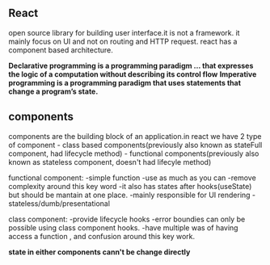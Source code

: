 ## React

open source library for building user interface.it is not a framework. it mainly focus on UI and not on routing and HTTP request.
react has a component based architecture.

**Declarative programming is a programming paradigm … that expresses the logic of a computation without describing its control flow**
**Imperative programming is a programming paradigm that uses statements that change a program’s state.**

## components

components are the building block of an application.in react we have 2 type of component
        - class based components(previously also known as stateFull component, had lifecycle method)
        - functional components(previously also known as stateless component, doesn't had lifecyle method)


functional component: 
                -simple function
                -use as much as you can
                -remove complexity around this key word
                -it also has states after hooks(useState) but should be mantain at one place.
                -mainly responsible for UI rendering
                -stateless/dumb/presentational

class component:
                -provide lifecycle hooks
                -error boundies can only be possible using class component hooks.
                -have multiple was of having access a function , and confusion around this key work.
                

**state in either components cann't be change directly**